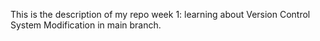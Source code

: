 This is the description of my repo
week 1: learning about Version Control System
 Modification in main branch.
